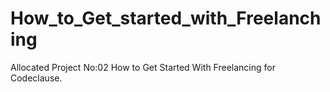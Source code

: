 # How_to_Get_started_with_Freelanching
Allocated Project No:02 How to Get Started With Freelancing for Codeclause.

